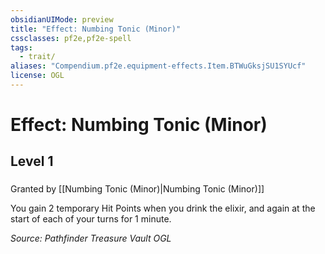```yaml
---
obsidianUIMode: preview
title: "Effect: Numbing Tonic (Minor)"
cssclasses: pf2e,pf2e-spell
tags:
  - trait/
aliases: "Compendium.pf2e.equipment-effects.Item.BTWuGksjSU1SYUcf"
license: OGL
---
```

# Effect: Numbing Tonic (Minor)
## Level 1
### 






Granted by [[Numbing Tonic (Minor)|Numbing Tonic (Minor)]]

You gain 2 temporary Hit Points when you drink the elixir, and again at the start of each of your turns for 1 minute.

*Source: Pathfinder Treasure Vault*
*OGL*